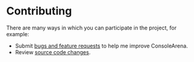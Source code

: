 # Contributing

There are many ways in which you can participate in the project, for example:

* Submit [bugs and feature requests](https://github.com/ready-4-stage/stage/issues) to help me improve ConsoleArena.
* Review [source code changes](https://github.com/ready-4-stage/stage/pulls).